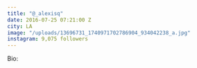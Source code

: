 ```yaml
---
title: "@_alexisq"
date: 2016-07-25 07:21:00 Z
city: LA
image: "/uploads/13696731_1740971702786904_934042238_a.jpg"
instagram: 9,075 followers
---
```


Bio: 